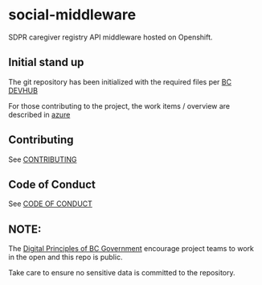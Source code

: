 # social-middleware
SDPR caregiver registry API middleware hosted on Openshift.

## Initial stand up

The git repository has been initialized with the required files per [BC DEVHUB](https://developer.gov.bc.ca/docs/default/component/bc-developer-guide/use-github-in-bcgov/required-pages-for-github-repository/)

For those contributing to the project, the work items / overview are described in [azure](https://dev.azure.com/bc-icm/Caregiver%20Registry/_wiki/wikis/Caregiver-Registry.wiki/791/General-Information)


## Contributing

See [CONTRIBUTING](CONTRIBUTING.md)

## Code of Conduct

See [CODE OF CONDUCT](CODE_OF_CONDUCT.md)


## NOTE:

The [Digital Principles of BC Government](https://www2.gov.bc.ca/gov/content/governments/policies-for-government/core-policy/policies/im-it-management#12.1.1.5) encourage project teams to work in the open and this repo is public.

Take care to ensure no sensitive data is committed to the repository.
